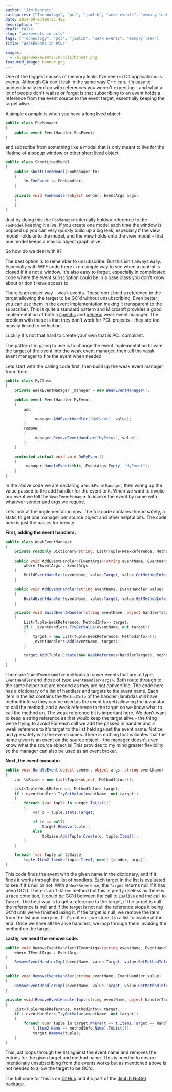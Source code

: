 ```yaml
---
author: "Jim Bennett"
categories: ["Technology", "pcl", "jimlib", "weak events", "memory leak"]
date: 2014-09-07T08:05:45Z
description: ""
draft: false
slug: "weakevents-in-pcls"
tags: ["Technology", "pcl", "jimlib", "weak events", "memory leak"]
title: "WeakEvents in PCLs"

images:
  - /blogs/weakevents-in-pcls/banner.png
featured_image: banner.png
---
```



One of the biggest causes of memory leaks I've seen in C# applications is events.  Although C# can't leak in the same way C++ can, it's easy to unintentionally end up with references you weren't expecting - and what a lot of people don't realise or forget is that subscribing to an event holds a reference from the event source to the event target, essentially keeping the target alive.

A simple example is when you have a long lived object:

```cs
public class FooManager
{
	public event EventHandler FooEvent;
}
```

and subscribe from something like a model that is only meant to live for the lifetime of a popup window or other short lived object.

```cs
public class ShortLivedModel
{
	public ShortLivedModel(FooManager fm)
    {
    	fm.FooEvent += FooHandler;
    }
    
    private void FooHandler(object sender, EventArgs args)
    {
    }
}
```

Just by doing this the `FooManager` internally holds a reference to the `FooModel` keeping it alive.  If you create one model each time the window is popped up you can very quickly build up a big leak, especially if the view model holds onto the model, and the view holds onto the view model - that one model keeps a massic object graph alive.

So how do we deal with it?

The best option is to remember to unsubscribe.  But this isn't always easy.  Especially with WPF code there is no simple way to see when a control is closed if it's not a window.  It's also easy to forget, especially in complicated code where the event subscription could be in a base class you don't know about or don't have access to.

There is an easier way - weak events.  These don't hold a reference to the target allowing the target to be GC'd without unsubscribing.  Even better , you can use them in the event implementation making it transparent to the subscriber.  This is quite a standard pattern and Microsoft provides a good implementation of both a [specific](http://msdn.microsoft.com/en-us/library/system.windows.weakeventmanager%28v=vs.110%29.aspx) and [generic](http://msdn.microsoft.com/en-us/library/hh199438%28v=vs.110%29.aspx) weak event manager.  The problem with these is that they don't work for PCL projects - they are too heavily linked to reflection.

Luckily it's not that hard to create your own that is PCL compliant.

The pattern I'm going to use is to change the event implementation to wire the target of the event into the weak event manager, then tell the weak event manager to fire the event when needed.

Lets start with the calling code first, then build up the weak event manager from there.

```cs
public class MyClass
{
    private WeakEventManager _manager = new WeakEventManager();
    
    public event EventHandler MyEvent
    {
        add
        {
            _manager.AddEventHandler("MyEvent", value);
        }
        remove
        {
            _manager.RemoveEventHandler("MyEvent", value);
        }
    }

    protected virtual void void OnMyEvent()
    {
        _manager.HandleEvent(this, EventArgs.Empty, "MyEvent");    
    }
}
```

In the above code we are declaring a `WeakEventManager`, then wiring up the value passed to the add handler for the event to it.  When we want to invoke our event we tell the `WeakEventManager` to invoke the event by name with whatever sender and args we require.

Lets look at the implementation now.  The full code contains thread safety, a static to get one manager per source object and other helpful bits.  The code here is just the basics for brevity.

**First, adding the event handlers.**

```cs
public class WeakEventManager
{
    private readonly Dictionary<string, List<Tuple<WeakReference, MethodInfo>>> _eventHandlers = new Dictionary<string, List<Tuple<WeakReference, MethodInfo>>>();
    
    public void AddEventHandler<TEventArgs>(string eventName, EventHandler<TEventArgs> value)
        where TEventArgs : EventArgs
    {
        BuildEventHandler(eventName, value.Target, value.GetMethodInfo());
    }

    public void AddEventHandler(string eventName, EventHandler value)
    {
        BuildEventHandler(eventName, value.Target, value.GetMethodInfo());
    }

    private void BuildEventHandler(string eventName, object handlerTarget, MethodInfo methodInfo)
    {
        List<Tuple<WeakReference, MethodInfo>> target;
        if (!_eventHandlers.TryGetValue(eventName, out target))
        {
            target = new List<Tuple<WeakReference, MethodInfo>>();
            _eventHandlers.Add(eventName, target);
        }

        target.Add(Tuple.Create(new WeakReference(handlerTarget), methodInfo));
    }
}
```

There are 2 `AddEventHandler` methods to cover events that are of type `EventHandler` and those of type `EventHandler<args>`.  Both route through to the same helper but are needed as they are not convertible.
The code here has a dictionary of a list of handlers and targets to the event name.  Each item in the list contains the `MethodInfo` of the handler (lambdas still have method info so they can be used as the event target) allowing the invocator to call the method, and a weak reference to the target so we know what to call the method on.  The weak reference bit is important here.  We don't want to keep a string reference as that would keep the target alive - the thing we're trying to avoid!
For each call we add the passed in handler and a weak reference to it's target to the list held against the event name.  Notice no type safety with the event names.  There is nothing that validates that the name given is an event on the source object - the manager doesn't even know what the source object is!  This provides to my mind greater flexibility so the manager can also be used as an event broker.

**Next, the event invocator.**

```cs
public void HandleEvent(object sender, object args, string eventName)
{
    var toRaise = new List<Tuple<object, MethodInfo>>();

    List<Tuple<WeakReference, MethodInfo>> target;
    if (_eventHandlers.TryGetValue(eventName, out target))
    {
        foreach (var tuple in target.ToList())
        {
            var o = tuple.Item1.Target;

            if (o == null)
            	target.Remove(tuple);
            else
            	toRaise.Add(Tuple.Create(o, tuple.Item2));
        }
    }

    foreach (var tuple in toRaise)
        tuple.Item2.Invoke(tuple.Item1, new[] {sender, args});
}
```

This code finds the event with the given name in the dictionary, and if it finds it works through the list of handlers.  Each target in the list is evaluated to see if it's null or not.  With a `WeakReference`, the `Target` returns null if it has been GC'd.  There is an `IsAlive` method but this is pretty useless as there is a race condition, it could be GC'd between the call to `IsAlive` and the call to `Target`.  The best way is to get a reference to the target, if the target is null the reference is null and if the target is not null the reference stops it being GC'd until we've finished using it.
If the target is null, we remove the item from the list and carry on.  If it's not null, we store it in a list to invoke at the end.
Once we have all the alive handlers, we loop through them invoking the method on the target.

**Lastly, we need the remove code.**

```cs
public void RemoveEventHandler<TEventArgs>(string eventName, EventHandler<TEventArgs> value)
    where TEventArgs : EventArgs
{
    RemoveEventHandlerImpl(eventName, value.Target, value.GetMethodInfo());
}

public void RemoveEventHandler(string eventName, EventHandler value)
{
    RemoveEventHandlerImpl(eventName, value.Target, value.GetMethodInfo());
}

private void RemoveEventHandlerImpl(string eventName, object handlerTarget, MemberInfo methodInfo)
{
    List<Tuple<WeakReference, MethodInfo>> target;
    if (_eventHandlers.TryGetValue(eventName, out target))
    {
        foreach (var tuple in target.Where(t => t.Item1.Target == handlerTarget &&
            t.Item2.Name == methodInfo.Name).ToList())
            target.Remove(tuple);
    }
}
```

This just loops through the list against the event name and removes the entries for the given target and method name.  This is needed to ensure intentionaly unsubscribing from the events works but as mentioned above is not needed to allow the target to be GC'd.

The full code for this is on [GitHub](https://github.com/jimbobbennett/JimLib/blob/master/JimLib/Events/WeakEventManager.cs) and it's part of the [JimLib NuGet package](https://www.nuget.org/packages/JimBobBennett.JimLib/).

